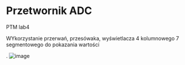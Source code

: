 # Przetwornik ADC
PTM lab4

WYkorzystanie przerwań, przesówaka, wyświetlacza 4 kolumnowego 7 segmentowego do pokazania wartości

.
![image](https://user-images.githubusercontent.com/68146740/180728790-9494757a-eded-4d56-8750-d5d0c38eb776.png)
